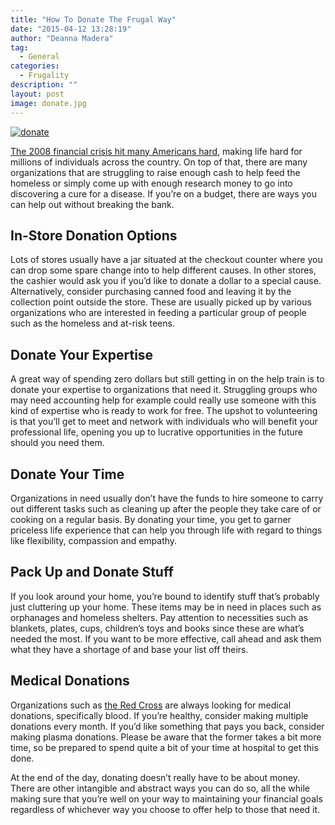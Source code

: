 ```yaml
---
title: "How To Donate The Frugal Way"
date: "2015-04-12 13:28:19"
author: "Deanna Madera"
tag:
  - General
categories:
  - Frugality
description: ""
layout: post
image: donate.jpg
---
```


[![donate](http://mt2.wpengine.com/wp-content/uploads/2015/03/donate.jpg)](http://mt2.wpengine.com/wp-content/uploads/2015/03/donate.jpg)

[The 2008 financial crisis hit many Americans hard](http://bancroft.berkeley.edu/ROHO/projects/debt/financialcrisis.html), making life hard for millions of individuals across the country. On top of that, there are many organizations that are struggling to raise enough cash to help feed the homeless or simply come up with enough research money to go into discovering a cure for a disease. If you’re on a budget, there are ways you can help out without breaking the bank.

## In-Store Donation Options

Lots of stores usually have a jar situated at the checkout counter where you can drop some spare change into to help different causes. In other stores, the cashier would ask you if you’d like to donate a dollar to a special cause. Alternatively, consider purchasing canned food and leaving it by the collection point outside the store. These are usually picked up by various organizations who are interested in feeding a particular group of people such as the homeless and at-risk teens.

## Donate Your Expertise

A great way of spending zero dollars but still getting in on the help train is to donate your expertise to organizations that need it. Struggling groups who may need accounting help for example could really use someone with this kind of expertise who is ready to work for free. The upshot to volunteering is that you’ll get to meet and network with individuals who will benefit your professional life, opening you up to lucrative opportunities in the future should you need them.

## Donate Your Time

Organizations in need usually don’t have the funds to hire someone to carry out different tasks such as cleaning up after the people they take care of or cooking on a regular basis. By donating your time, you get to garner priceless life experience that can help you through life with regard to things like flexibility, compassion and empathy.

## Pack Up and Donate Stuff

If you look around your home, you’re bound to identify stuff that’s probably just cluttering up your home. These items may be in need in places such as orphanages and homeless shelters. Pay attention to necessities such as blankets, plates, cups, children’s toys and books since these are what’s needed the most. If you want to be more effective, call ahead and ask them what they have a shortage of and base your list off theirs.

## Medical Donations

Organizations such as [the Red Cross](https://www.icrc.org/en) are always looking for medical donations, specifically blood. If you’re healthy, consider making multiple donations every month. If you’d like something that pays you back, consider making plasma donations. Please be aware that the former takes a bit more time, so be prepared to spend quite a bit of your time at hospital to get this done.

At the end of the day, donating doesn’t really have to be about money. There are other intangible and abstract ways you can do so, all the while making sure that you’re well on your way to maintaining your financial goals regardless of whichever way you choose to offer help to those that need it.
